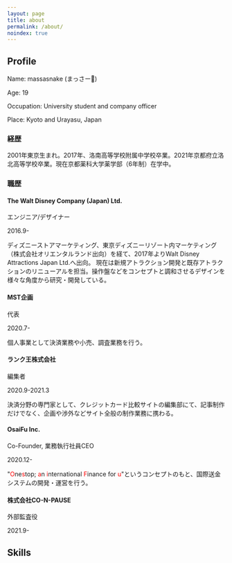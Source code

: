 ```yaml
---
layout: page
title: about
permalink: /about/
noindex: true
---
```


## Profile

Name: massasnake (まっさー🐍)

Age: 19

Occupation: University student and company officer

Place: Kyoto and Urayasu, Japan



### 経歴

2001年東京生まれ。2017年、洛南高等学校附属中学校卒業。2021年京都府立洛北高等学校卒業。現在京都薬科大学薬学部（6年制）在学中。

### 職歴

#### The Walt Disney Company (Japan) Ltd.

エンジニア/デザイナー

2016.9-

ディズニーストアマーケティング、東京ディズニーリゾート内マーケティング（株式会社オリエンタルランド出向）を経て、2017年よりWalt Disney Attractions Japan Ltd.へ出向。
現在は新規アトラクション開発と既存アトラクションのリニューアルを担当。操作盤などをコンセプトと調和させるデザインを様々な角度から研究・開発している。


#### MST企画

代表

2020.7-

個人事業として決済業務や小売、調査業務を行う。

#### ランク王株式会社

編集者

2020.9-2021.3

決済分野の専門家として、クレジットカード比較サイトの編集部にて、記事制作だけでなく、企画や渉外などサイト全般の制作業務に携わる。


#### OsaiFu Inc.

Co-Founder, 業務執行社員CEO

2020.12-

"<span style="color: red; ">O</span>ne<span style="color: red; ">s</span>top; <span style="color: red; ">a</span>n <span style="color: red; ">i</span>nternational <span style="color: red; ">F</span>inance for <span style="color: red; ">u</span>"というコンセプトのもと、国際送金システムの開発・運営を行う。

#### 株式会社CO-N-PAUSE

外部監査役

2021.9-

## Skills
